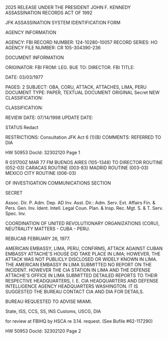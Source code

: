 2025 RELEASE UNDER THE PRESIDENT JOHN F. KENNEDY ASSASSINATION RECORDS ACT OF 1992

JFK ASSASSINATION SYSTEM
IDENTIFICATION FORM

AGENCY INFORMATION

AGENCY: FBI
RECORD NUMBER: 124-10280-10057
RECORD SERIES: HO
AGENCY FILE NUMBER: CR 105-304390-236

DOCUMENT INFORMATION

ORIGINATOR: FBI
FROM: LEG. BUE
TO: DIRECTOR. FBI
TITLE:

DATE: 03/03/1977

PAGES: 2
SUBJECT: OBA, CORU, ATTACK, ATTACHES, LIMA, PERU
DOCUMENT TYPE: PAPER, TEXTUAL DOCUMENT
ORIGINAL Secret NEW
CLASSIFICATION:

CLASSIFICATION:

REVIEW DATE: 07/14/1998 UPDATE DATE:

STATUS Redact

RESTRICTIONS:
Consultation
JFK Act 6 (1)(B)
COMMENTS: REFERRED TO DIA

HW 50953 DocId: 32302120 Page 1

R 031700Z MAR 77
FM BUENOS AIRES (105-1348)
TO DIRECTOR ROUTINE (052-03)
CARACAS ROUTINE (003-83)
MADRID ROUTINE (003-03)
MEXICO CITY ROUTINE (006-03)

OF INVESTIGATION
COMMUNICATIONS SECTION

SECRET

Assoc. Dir.
P. Adm.
Dep. AD Inv.
Asst. Dir.:
Adm. Serv.
Ext. Affairs
Fin. & Pers.
Gen. Inv.
Ident.
Intell.
Legal Coun.
Plan. & Insp.
Rec. Mgt.
S. & T. Serv.
Spec. Inv.

COORDINATION OF UNITED REVOLUTIONARY ORGANIZATIONS (CORU),
NEUTRALITY MATTERS - CUBA - PERU.

REBUCAB FEBRUARY 26, 1977.

AMERICAN EMBASSY, LIMA, PERU, CONFIRMS, ATTACK AGAINST CUBAN EMBASSY ATTACHE'S HOUSE DID TAKE PLACE IN LIMA; HOWEVER, THE ATTACK WAS NOT PUBLICLY DISCLOSED OR WIDELY KNOWN IN LIMA. THE AMERICAN EMBASSY IN LIMA SUBMITTED NO REPORT ON THE INCIDENT. HOWEVER THE CIA STATION IN LIMA AND THE DEFENSE ATTACHE'S OFFICE IN LIMA SUBMITTED DETAILED REPORTS TO THEIR RESPECTIVE HEADQUARTERS, I. E. CIA HEADQUARTERS AND DEFENSE INTELLIGENCE AGENCY HEADQUARTERS WASHINGTON. IT IS SUGGESTED THE BUREAU CONTACT CIA AND DIA FOR DETAILS.

BUREAU REQUESTED TO ADVISE MIAMI.

State, ISS, CCS, SS, INS
Customs, USCG, DIA

for review at FBIHQ by
HSCA re 3.14. request.
(See Bufile #62-117290)

HW 50953 DocId: 32302120 Page 2
